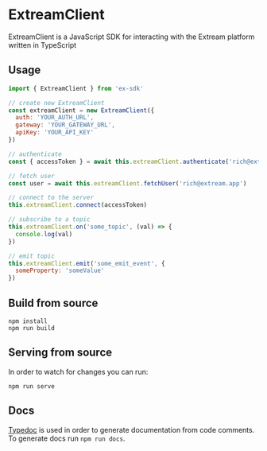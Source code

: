 # ExtreamClient

ExtreamClient is a JavaScript SDK for interacting with the Extream platform written in TypeScript

## Usage

```js
import { ExtreamClient } from 'ex-sdk'

// create new ExtreamClient
const extreamClient = new ExtreamClient({
  auth: 'YOUR_AUTH_URL',
  gateway: 'YOUR_GATEWAY_URL',
  apiKey: 'YOUR_API_KEY'
})

// authenticate
const { accessToken } = await this.extreamClient.authenticate('rich@extream.app', 'password')

// fetch user
const user = await this.extreamClient.fetchUser('rich@extream.app')

// connect to the server
this.extreamClient.connect(accessToken)

// subscribe to a topic
this.extreamClient.on('some_topic', (val) => {
  console.log(val)
})

// emit topic
this.extreamClient.emit('some_emit_event', {
  someProperty: 'someValue'
})

```

## Build from source

```shell
npm install
npm run build
```

## Serving from source

In order to watch for changes you can run:
```shell
npm run serve
```

## Docs

[Typedoc](https://typedoc.org/) is used in order to generate documentation from code comments. To generate docs run `npm run docs`.
